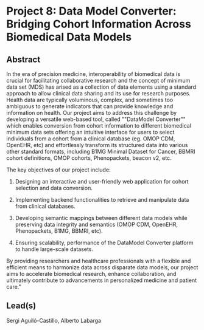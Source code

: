 # Project 8: Data Model Converter: Bridging Cohort Information Across Biomedical Data Models

## Abstract

In the era of precision medicine, interoperability of biomedical data is crucial for facilitating collaborative research and the concept of minimum data set (MDS) has arised as a collection of data elements using a standard approach to allow clinical data sharing and its use for research purposes. Health data are typically voluminous, complex, and sometimes too ambiguous to generate indicators that can provide knowledge and information on health. Our project aims to address this challenge by developing a versatile web-based tool, called ""DataModel Converter"" which enables conversion from cohort information to different biomedical minimum data sets offering an intuitive interface for users to select individuals from a cohort from a clinical database (eg. OMOP CDM, OpenEHR, etc) and effortlessly transform its structured data into various other standard formats, including B1MG Minimal Dataset for Cancer, BBMRI cohort definitions, OMOP cohorts, Phenopackets, beacon v2, etc.

The key objectives of our project include:
 1. Designing an interactive and user-friendly web application for cohort selection and data conversion.
    
 2. Implementing backend functionalities to retrieve and manipulate data from clinical databases.
    
 3. Developing semantic mappings between different data models while preserving data integrity and semantics (OMOP CDM, OpenEHR, Phenopackets, B1MG, BBMRI, etc).
    
 4. Ensuring scalability, performance of the DataModel Converter platform to handle large-scale datasets.
    

By providing researchers and healthcare professionals with a flexible and efficient means to harmonize data across disparate data models, our project aims to accelerate biomedical research, enhance collaboration, and ultimately contribute to advancements in personalized medicine and patient care."

## Lead(s)

Sergi Aguiló-Castillo, Alberto Labarga

